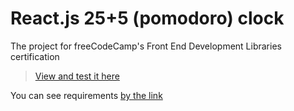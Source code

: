 # React.js 25+5 (pomodoro) clock  
The project for freeCodeCamp's Front End Development Libraries certification
> [View and test it here](https://vaskovskied.github.io/twenty-five-five-clock-fcc/)  

You can see requirements [by the link](https://www.freecodecamp.org/learn/front-end-development-libraries/front-end-development-libraries-projects/build-a-25--5-clock)
